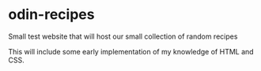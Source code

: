 # odin-recipes
Small test website that will host our small collection of random recipes

This will include some early implementation of my knowledge of HTML and CSS.